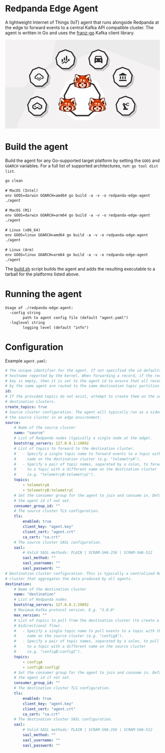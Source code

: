 # Redpanda Edge Agent

A lightweight Internet of Things (IoT) agent that runs alongside Redpanda at the edge to forward events to a central Kafka API compatible cluster. The agent is written in Go and uses the [franz-go](https://github.com/twmb/franz-go) Kafka client library.

<p align="center">
<img src="./redpanda_iot.png" />
</p>

# Build the agent

Build the agent for any Go-supported target platform by setting the `GOOS` and `GOARCH` variables. For a full list of supported architectures, run: `go tool dist list`.

```shell
go clean

# MacOS (Intel)
env GOOS=darwin GOARCH=amd64 go build -a -v -o redpanda-edge-agent ./agent

# MacOS (M1)
env GOOS=darwin GOARCH=arm64 go build -a -v -o redpanda-edge-agent ./agent

# Linux (x86_64)
env GOOS=linux GOARCH=amd64 go build -a -v -o redpanda-edge-agent ./agent

# Linux (Arm)
env GOOS=linux GOARCH=arm64 go build -a -v -o redpanda-edge-agent ./agent
```

The [build.sh](./build.sh) script builds the agent and adds the resulting executable to a tarball for the platforms listed above.

# Running the agent

```shell
Usage of ./redpanda-edge-agent:
  -config string
    	path to agent config file (default "agent.yaml")
  -loglevel string
    	logging level (default "info")
```

# Configuration

Example `agent.yaml`:

```yaml
# The unique identifier for the agent. If not specified the id defaults to the
# hostname reported by the kernel. When forwarding a record, if the record's
# key is empty, then it is set to the agent id to ensure that all records sent
# by the same agent are routed to the same destination topic partition.
id:
# If the provided topics do not exist, attempt to create them on the source and
# destination clusters.
create_topics: true
# Source cluster configuration. The agent will typically run as a sidecar to
# the source cluster in an edge environment.
source:
    # Name of the source cluster
    name: "source"
    # List of Redpanda nodes (typically a single node at the edge).
    bootstrap_servers: 127.0.0.1:19092
    # List of topics to forward to the destination cluster.
    #   - Specify a single topic name to forward events to a topic with the same
    #     name on the destination cluster (e.g. "telemetryA").
    #   - Specify a pair of topic names, separated by a colon, to forward events
    #     to a topic with a different name on the destination cluster
    #     (e.g. "telemetryB:telemetryC").
    topics:
        - telemetryA
        - telemetryB:telemetryC
    # Set the consumer group for the agent to join and consume in. Defaults to
    # the agent id if not set.
    consumer_group_id: ""
    # The source cluster TLS configuration.
    tls:
        enabled: true
        client_key: "agent.key"
        client_cert: "agent.crt"
        ca_cert: "ca.crt"
    # The source cluster SASL configuration.
    sasl:
        # Valid SASL methods: PLAIN | SCRAM-SHA-256 | SCRAM-SHA-512
        sasl_method: ""
        sasl_username: ""
        sasl_password: ""
# Destination cluster configuration. This is typically a centralized Redpanda
# cluster that aggregates the data produced by all agents.
destination:
    # Name of the destination cluster
    name: "destination"
    # List of Redpanda nodes
    bootstrap_servers: 127.0.0.1:29092
    # Maximum Kafka protocol version. E.g. "3.0.0"
    max_version: ""
    # List of topics to pull from the destination cluster (to create a
    # bidirectional flow).
    #   - Specify a single topic name to pull events to a topic with the same
    #     name on the source cluster (e.g. "configA").
    #   - Specify a pair of topic names, separated by a colon, to pull events
    #     to a topic with a different name on the source cluster
    #     (e.g. "configB:configC").
    topics:
        - configA
        - configB:configC
    # Set the consumer group for the agent to join and consume in. Defaults to
    # the agent id if not set.
    consumer_group_id: ""
    # The destination cluster TLS configuration.
    tls:
        enabled: true
        client_key: "agent.key"
        client_cert: "agent.crt"
        ca_cert: "ca.crt"
    # The destination cluster SASL configuration.
    sasl:
        # Valid SASL methods: PLAIN | SCRAM-SHA-256 | SCRAM-SHA-512
        sasl_method: ""
        sasl_username: ""
        sasl_password: ""
```